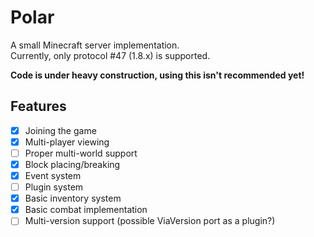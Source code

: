 # Polar
A small Minecraft server implementation.  
Currently, only protocol #47 (1.8.x) is supported.

**Code is under heavy construction, using this isn't recommended yet!**

## Features
- [x] Joining the game
- [x] Multi-player viewing
- [ ] Proper multi-world support
- [x] Block placing/breaking
- [x] Event system
- [ ] Plugin system
- [x] Basic inventory system
- [x] Basic combat implementation
- [ ] Multi-version support (possible ViaVersion port as a plugin?)